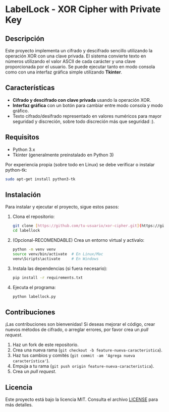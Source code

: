 # LabelLock - XOR Cipher with Private Key

## Descripción

Este proyecto implementa un cifrado y descifrado sencillo utilizando la operación XOR con una clave privada. El sistema convierte texto en números utilizando el valor ASCII de cada carácter y una clave proporcionada por el usuario. Se puede ejecutar tanto en modo consola como con una interfaz gráfica simple utilizando **Tkinter**.

## Características

- **Cifrado y descifrado con clave privada** usando la operación XOR.
- **Interfaz gráfica** con un botón para cambiar entre modo consola y modo gráfico.
- Texto cifrado/desifrado representado en valores numéricos para mayor seguridad y discreción, sobre todo discreción más que seguridad :).

## Requisitos

- Python 3.x
- Tkinter (generalmente preinstalado en Python 3)

Por experiencia propia (sobre todo en Linux) se debe verificar o instalar python-tk:

```BASH
sudo apt-get install python3-tk
```

## Instalación

Para instalar y ejecutar el proyecto, sigue estos pasos:

1. Clona el repositorio:

   ```bash
   git clone [https://github.com/tu-usuario/xor-cipher.git](https://github.com/antoniocalvopi/labellock)
   cd labellock
   ```

2. (Opcional-RECOMENDABLE) Crea un entorno virtual y actívalo:

   ```bash
   python -m venv venv
   source venv/bin/activate  # En Linux/Mac
   venv\Scripts\activate     # En Windows
   ```

3. Instala las dependencias (si fuera necesario):

   ```bash
   pip install -r requirements.txt
   ```

4. Ejecuta el programa:

   ```bash
   python labellock.py
   ```

## Contribuciones

¡Las contribuciones son bienvenidas! Si deseas mejorar el código, crear nuevos métodos de cifrado, o arreglar errores, por favor crea un *pull request*.

1. Haz un fork de este repositorio.
2. Crea una nueva rama (`git checkout -b feature-nueva-caracteristica`).
3. Haz tus cambios y comités (`git commit -am 'Agrega nueva característica'`).
4. Empuja a tu rama (`git push origin feature-nueva-caracteristica`).
5. Crea un *pull request*.

## Licencia

Este proyecto está bajo la licencia MIT. Consulta el archivo [LICENSE](LICENSE) para más detalles.
